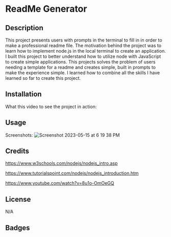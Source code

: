 # ReadMe Generator

## Description

This project presents users with prompts in the terminal to fill in in order to make a professional readme file. The motivation behind the project was to learn how to implement node.js in the local terminal to create an application. I built this project to better understand how to utilize node with JavaScript to create simple applications. This projects solves the problem of users needing a template for a readme and creates simple, built in prompts to make the experience simple. I learned how to combine all the skills I have learned so far to create this project. 


## Installation

What this video to see the project in action: 

## Usage
Screenshots: ![Screenshot 2023-05-15 at 6 19 38 PM](https://github.com/sydneyloggins/readme-generator/assets/125998308/3ffe124c-b24d-44cd-b348-a37836075211)


## Credits

https://www.w3schools.com/nodejs/nodejs_intro.asp

https://www.tutorialspoint.com/nodejs/nodejs_introduction.htm

https://www.youtube.com/watch?v=8u1o-OmOeGQ

## License
N/A 

## Badges


